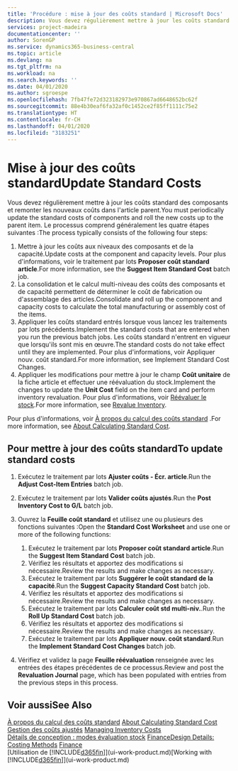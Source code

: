 ```yaml
---
title: 'Procédure : mise à jour des coûts standard | Microsoft Docs'
description: Vous devez régulièrement mettre à jour les coûts standard des composants et remonter les nouveaux coûts dans l'article parent.
services: project-madeira
documentationcenter: ''
author: SorenGP
ms.service: dynamics365-business-central
ms.topic: article
ms.devlang: na
ms.tgt_pltfrm: na
ms.workload: na
ms.search.keywords: ''
ms.date: 04/01/2020
ms.author: sgroespe
ms.openlocfilehash: 7fb47fe72d323182973e970867ad6648652bc62f
ms.sourcegitcommit: 88e4b30eaf6fa32af0c1452ce2f85ff1111c75e2
ms.translationtype: HT
ms.contentlocale: fr-CH
ms.lasthandoff: 04/01/2020
ms.locfileid: "3183251"
---
```

# <a name="update-standard-costs"></a><span data-ttu-id="15f98-103">Mise à jour des coûts standard</span><span class="sxs-lookup"><span data-stu-id="15f98-103">Update Standard Costs</span></span>
<span data-ttu-id="15f98-104">Vous devez régulièrement mettre à jour les coûts standard des composants et remonter les nouveaux coûts dans l'article parent.</span><span class="sxs-lookup"><span data-stu-id="15f98-104">You must periodically update the standard costs of components and roll the new costs up to the parent item.</span></span> <span data-ttu-id="15f98-105">Le processus comprend généralement les quatre étapes suivantes :</span><span class="sxs-lookup"><span data-stu-id="15f98-105">The process typically consists of the following four steps:</span></span>  

1.  <span data-ttu-id="15f98-106">Mettre à jour les coûts aux niveaux des composants et de la capacité.</span><span class="sxs-lookup"><span data-stu-id="15f98-106">Update costs at the component and capacity levels.</span></span> <span data-ttu-id="15f98-107">Pour plus d'informations, voir le traitement par lots **Proposer coût standard article**.</span><span class="sxs-lookup"><span data-stu-id="15f98-107">For more information, see the **Suggest Item Standard Cost** batch job.</span></span>  
2.  <span data-ttu-id="15f98-108">La consolidation et le calcul multi-niveau des coûts des composants et de capacité permettent de déterminer le coût de fabrication ou d'assemblage des articles.</span><span class="sxs-lookup"><span data-stu-id="15f98-108">Consolidate and roll up the component and capacity costs to calculate the total manufacturing or assembly cost of the items.</span></span>  
3.  <span data-ttu-id="15f98-109">Appliquer les coûts standard entrés lorsque vous lancez les traitements par lots précédents.</span><span class="sxs-lookup"><span data-stu-id="15f98-109">Implement the standard costs that are entered when you run the previous batch jobs.</span></span> <span data-ttu-id="15f98-110">Les coûts standard n'entrent en vigueur que lorsqu'ils sont mis en œuvre.</span><span class="sxs-lookup"><span data-stu-id="15f98-110">The standard costs do not take effect until they are implemented.</span></span> <span data-ttu-id="15f98-111">Pour plus d'informations, voir Appliquer nouv. coût standard.</span><span class="sxs-lookup"><span data-stu-id="15f98-111">For more information, see Implement Standard Cost Changes.</span></span>  
4.  <span data-ttu-id="15f98-112">Appliquer les modifications pour mettre à jour le champ **Coût unitaire** de la fiche article et effectuer une réévaluation du stock.</span><span class="sxs-lookup"><span data-stu-id="15f98-112">Implement the changes to update the **Unit Cost** field on the item card and perform inventory revaluation.</span></span> <span data-ttu-id="15f98-113">Pour plus d'informations, voir [Réévaluer le stock](inventory-how-revalue-inventory.md).</span><span class="sxs-lookup"><span data-stu-id="15f98-113">For more information, see [Revalue Inventory](inventory-how-revalue-inventory.md).</span></span>  

<span data-ttu-id="15f98-114">Pour plus d'informations, voir [À propos du calcul des coûts standard](finance-about-calculating-standard-cost.md) .</span><span class="sxs-lookup"><span data-stu-id="15f98-114">For more information, see [About Calculating Standard Cost](finance-about-calculating-standard-cost.md).</span></span>  
## <a name="to-update-standard-costs"></a><span data-ttu-id="15f98-115">Pour mettre à jour des coûts standard</span><span class="sxs-lookup"><span data-stu-id="15f98-115">To update standard costs</span></span>  
1.  <span data-ttu-id="15f98-116">Exécutez le traitement par lots **Ajuster coûts - Écr. article**.</span><span class="sxs-lookup"><span data-stu-id="15f98-116">Run the **Adjust Cost-Item Entries** batch job.</span></span>  
2.  <span data-ttu-id="15f98-117">Exécutez le traitement par lots **Valider coûts ajustés**.</span><span class="sxs-lookup"><span data-stu-id="15f98-117">Run the **Post Inventory Cost to G/L** batch job.</span></span>  
3.  <span data-ttu-id="15f98-118">Ouvrez la **Feuille coût standard** et utilisez une ou plusieurs des fonctions suivantes :</span><span class="sxs-lookup"><span data-stu-id="15f98-118">Open the **Standard Cost Worksheet** and use one or more of the following functions:</span></span>  

    1.  <span data-ttu-id="15f98-119">Exécutez le traitement par lots **Proposer coût standard article**.</span><span class="sxs-lookup"><span data-stu-id="15f98-119">Run the **Suggest Item Standard Cost** batch job.</span></span>  
    2.  <span data-ttu-id="15f98-120">Vérifiez les résultats et apportez des modifications si nécessaire.</span><span class="sxs-lookup"><span data-stu-id="15f98-120">Review the results and make changes as necessary.</span></span>  
    3.  <span data-ttu-id="15f98-121">Exécutez le traitement par lots **Suggérer le coût standard de la capacité**.</span><span class="sxs-lookup"><span data-stu-id="15f98-121">Run the **Suggest Capacity Standard Cost** batch job.</span></span>  
    4.  <span data-ttu-id="15f98-122">Vérifiez les résultats et apportez des modifications si nécessaire.</span><span class="sxs-lookup"><span data-stu-id="15f98-122">Review the results and make changes as necessary.</span></span>
    5. <span data-ttu-id="15f98-123">Exécutez le traitement par lots **Calculer coût std multi-niv.**.</span><span class="sxs-lookup"><span data-stu-id="15f98-123">Run the **Roll Up Standard Cost** batch job.</span></span>
    6.  <span data-ttu-id="15f98-124">Vérifiez les résultats et apportez des modifications si nécessaire.</span><span class="sxs-lookup"><span data-stu-id="15f98-124">Review the results and make changes as necessary.</span></span>
    7.  <span data-ttu-id="15f98-125">Exécutez le traitement par lots **Appliquer nouv. coût standard**.</span><span class="sxs-lookup"><span data-stu-id="15f98-125">Run the **Implement Standard Cost Changes** batch job.</span></span>  
4.  <span data-ttu-id="15f98-126">Vérifiez et validez la page **Feuille réévaluation** renseignée avec les entrées des étapes précédentes de ce processus.</span><span class="sxs-lookup"><span data-stu-id="15f98-126">Review and post the **Revaluation Journal** page, which has been populated with entries from the previous steps in this process.</span></span>  

## <a name="see-also"></a><span data-ttu-id="15f98-127">Voir aussi</span><span class="sxs-lookup"><span data-stu-id="15f98-127">See Also</span></span>  
 <span data-ttu-id="15f98-128">[À propos du calcul des coûts standard](finance-about-calculating-standard-cost.md) </span><span class="sxs-lookup"><span data-stu-id="15f98-128">[About Calculating Standard Cost](finance-about-calculating-standard-cost.md) </span></span>  
 <span data-ttu-id="15f98-129">[Gestion des coûts ajustés](finance-manage-inventory-costs.md) </span><span class="sxs-lookup"><span data-stu-id="15f98-129">[Managing Inventory Costs](finance-manage-inventory-costs.md) </span></span>  
 <span data-ttu-id="15f98-130">[Détails de conception : modes évaluation stock](design-details-costing-methods.md) [Finance](finance.md)</span><span class="sxs-lookup"><span data-stu-id="15f98-130">[Design Details: Costing Methods](design-details-costing-methods.md) [Finance](finance.md)</span></span>  
 <span data-ttu-id="15f98-131">[Utilisation de [!INCLUDE[d365fin](includes/d365fin_md.md)]](ui-work-product.md)</span><span class="sxs-lookup"><span data-stu-id="15f98-131">[Working with [!INCLUDE[d365fin](includes/d365fin_md.md)]](ui-work-product.md)</span></span>  
